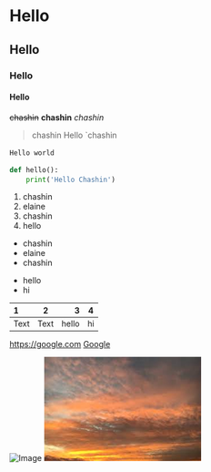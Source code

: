 # Hello
## Hello
### Hello
#### Hello
~~chashin~~
**chashin**
*chashin*
> chashin
> Hello `chashin

```
Hello world
```

```python
def hello():
    print('Hello Chashin')
```
1. chashin
1. elaine
1. chashin
1. hello

- chashin
- elaine
- chashin

* hello
* hi


|   1   |   2   |   3   |   4   |
| :-----| :---: | ----: |-------|
| Text  | Text  | hello |hi     |

<https://google.com>
[Google](https://google.com)

![Image](https://images.squarespace-cdn.com/content/v1/55cfb535e4b061baebe310df/1587472623697-IC8B3J3ZIZI0AMIE7U8G/sky+photo+for+website+home+page.jpeg?format=2500w)
![Image](/images.jpg)

